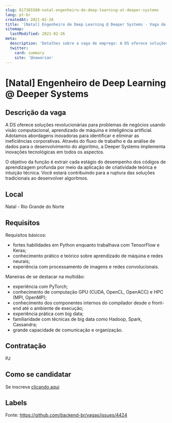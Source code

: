 ```yaml
---
slug: 817365580-natal-engenheiro-de-deep-learning-at-deeper-systems
lang: pt-br
createdAt: 2021-02-26
title: '[Natal] Engenheiro de Deep Learning @ Deeper Systems - Vaga de Emprego'
sitemap:
  lastModified: 2021-02-26
meta:
  description: 'Detalhes sobre a vaga de emprego: A DS oferece soluções revolucionárias para problemas de negócios usando visão computacional, aprendizado de máquina e inteligência artificial. Adotamos abordagens inovadoras para identificar e eliminar as ineficiências corporativas. Através do fluxo de trabalho e da análise de dados para o desenvolvimento do algoritmo, a Deeper Systems implementa inovações tecnológicas em todos os aspectos. O objetivo da função é extrair cada estágio do desempenho dos códigos de aprendizagem profunda por meio da aplicação de criatividade teórica e intuição técnica. Você estará contribuindo para a ruptura das soluções tradicionais ao desenvolver algoritmos.'
  twitter:
    card: summary
    site: '@nawarian'
---
```


# [Natal] Engenheiro de Deep Learning @ Deeper Systems

## Descrição da vaga

A DS oferece soluções revolucionárias para problemas de negócios usando visão computacional, aprendizado de máquina e inteligência artificial. Adotamos abordagens inovadoras para identificar e eliminar as ineficiências corporativas. Através do fluxo de trabalho e da análise de dados para o desenvolvimento do algoritmo, a Deeper Systems implementa inovações tecnológicas em todos os aspectos.

O objetivo da função é extrair cada estágio do desempenho dos códigos de aprendizagem profunda por meio da aplicação de criatividade teórica e intuição técnica. Você estará contribuindo para a ruptura das soluções tradicionais ao desenvolver algoritmos.

## Local

Natal - Rio Grande do Norte

## Requisitos

Requisitos básicos:
- fortes habilidades em Python enquanto trabalhava com TensorFlow e Keras;
- conhecimento prático e teórico sobre aprendizado de máquina e redes neurais;
- experiência com processamento de imagens e redes convolucionais.

Maneiras de se destacar na multidão:
- experiência com PyTorch;
- conhecimento de computação GPU (CUDA, OpenCL, OpenACC) e HPC (MPI, OpenMP);
- conhecimento dos componentes internos do compilador desde o front-end até o ambiente de execução;
- experiência prática com big data;
- familiaridade com técnicas de big data como Hadoop, Spark, Cassandra;
- grande capacidade de comunicação e organização.

## Contratação

PJ

## Como se candidatar

Se inscreva [clicando aqui](https://www.pyjobs.com.br/job/2142)

## Labels



Fonte: https://github.com/backend-br/vagas/issues/4424